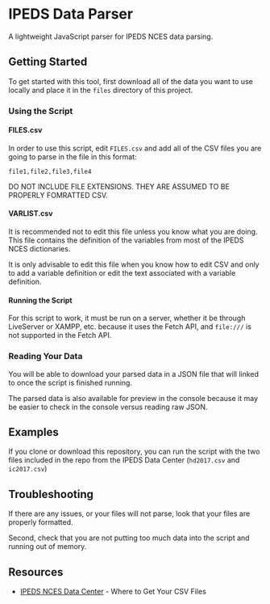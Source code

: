 # IPEDS Data Parser
A lightweight JavaScript parser for IPEDS NCES data parsing.

## Getting Started
To get started with this tool, first download all of the data you want to use locally and place it in the ```files``` directory of this project.

### Using the Script

#### FILES.csv

In order to use this script, edit ```FILES.csv``` and add all of the CSV files you are going to parse in the file in this format:

```
file1,file2,file3,file4
```

DO NOT INCLUDE FILE EXTENSIONS. THEY ARE ASSUMED TO BE PROPERLY FOMRATTED CSV.

#### VARLIST.csv

It is recommended not to edit this file unless you know what you are doing. This file contains the definition of the variables from most of the IPEDS NCES dictionaries. 

It is only advisable to edit this file when you know how to edit CSV and only to add a variable definition or edit the text associated with a variable definition.

#### Running the Script

For this script to work, it must be run on a server, whether it be through LiveServer or XAMPP, etc. because it uses the Fetch API, and ```file:///``` is not supported in the Fetch API.

### Reading Your Data

You will be able to download your parsed data in a JSON file that will linked to once the script is finished running.

The parsed data is also available for preview in the console because it may be easier to check in the console versus reading raw JSON.

## Examples

If you clone or download this repository, you can run the script with the two files included in the repo from the IPEDS Data Center (```hd2017.csv``` and ```ic2017.csv```)

## Troubleshooting

If there are any issues, or your files will not parse, look that your files are properly formatted.

Second, check that you are not putting too much data into the script and running out of memory.

## Resources
* [IPEDS NCES Data Center](https://nces.ed.gov/ipeds/datacenter/DataFiles.aspx) - Where to Get Your CSV Files